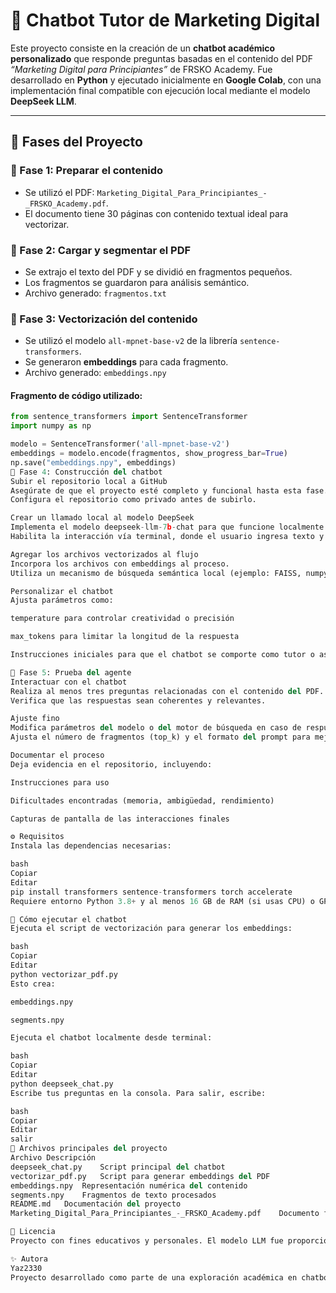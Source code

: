 # 🤖 Chatbot Tutor de Marketing Digital

Este proyecto consiste en la creación de un **chatbot académico personalizado** que responde preguntas basadas en el contenido del PDF _“Marketing Digital para Principiantes”_ de FRSKO Academy. Fue desarrollado en **Python** y ejecutado inicialmente en **Google Colab**, con una implementación final compatible con ejecución local mediante el modelo **DeepSeek LLM**.

---

## 🧩 Fases del Proyecto

### 📁 Fase 1: Preparar el contenido
- Se utilizó el PDF: `Marketing_Digital_Para_Principiantes_-_FRSKO_Academy.pdf`.
- El documento tiene 30 páginas con contenido textual ideal para vectorizar.

### 📄 Fase 2: Cargar y segmentar el PDF
- Se extrajo el texto del PDF y se dividió en fragmentos pequeños.
- Los fragmentos se guardaron para análisis semántico.
- Archivo generado: `fragmentos.txt`

### 🧠 Fase 3: Vectorización del contenido
- Se utilizó el modelo `all-mpnet-base-v2` de la librería `sentence-transformers`.
- Se generaron **embeddings** para cada fragmento.
- Archivo generado: `embeddings.npy`

#### Fragmento de código utilizado:

```python
from sentence_transformers import SentenceTransformer
import numpy as np

modelo = SentenceTransformer('all-mpnet-base-v2')
embeddings = modelo.encode(fragmentos, show_progress_bar=True)
np.save("embeddings.npy", embeddings)
🤖 Fase 4: Construcción del chatbot
Subir el repositorio local a GitHub
Asegúrate de que el proyecto esté completo y funcional hasta esta fase.
Configura el repositorio como privado antes de subirlo.

Crear un llamado local al modelo DeepSeek
Implementa el modelo deepseek-llm-7b-chat para que funcione localmente desde un script.
Habilita la interacción vía terminal, donde el usuario ingresa texto y recibe respuestas.

Agregar los archivos vectorizados al flujo
Incorpora los archivos con embeddings al proceso.
Utiliza un mecanismo de búsqueda semántica local (ejemplo: FAISS, numpy) para conectar preguntas con fragmentos relevantes del PDF.

Personalizar el chatbot
Ajusta parámetros como:

temperature para controlar creatividad o precisión

max_tokens para limitar la longitud de la respuesta

Instrucciones iniciales para que el chatbot se comporte como tutor o asistente académico

🧪 Fase 5: Prueba del agente
Interactuar con el chatbot
Realiza al menos tres preguntas relacionadas con el contenido del PDF.
Verifica que las respuestas sean coherentes y relevantes.

Ajuste fino
Modifica parámetros del modelo o del motor de búsqueda en caso de respuestas imprecisas.
Ajusta el número de fragmentos (top_k) y el formato del prompt para mejorar la interacción.

Documentar el proceso
Deja evidencia en el repositorio, incluyendo:

Instrucciones para uso

Dificultades encontradas (memoria, ambigüedad, rendimiento)

Capturas de pantalla de las interacciones finales

⚙️ Requisitos
Instala las dependencias necesarias:

bash
Copiar
Editar
pip install transformers sentence-transformers torch accelerate
Requiere entorno Python 3.8+ y al menos 16 GB de RAM (si usas CPU) o GPU compatible para eficiencia.

🧪 Cómo ejecutar el chatbot
Ejecuta el script de vectorización para generar los embeddings:

bash
Copiar
Editar
python vectorizar_pdf.py
Esto crea:

embeddings.npy

segments.npy

Ejecuta el chatbot localmente desde terminal:

bash
Copiar
Editar
python deepseek_chat.py
Escribe tus preguntas en la consola. Para salir, escribe:

bash
Copiar
Editar
salir
📁 Archivos principales del proyecto
Archivo	Descripción
deepseek_chat.py	Script principal del chatbot
vectorizar_pdf.py	Script para generar embeddings del PDF
embeddings.npy	Representación numérica del contenido
segments.npy	Fragmentos de texto procesados
README.md	Documentación del proyecto
Marketing_Digital_Para_Principiantes_-_FRSKO_Academy.pdf	Documento fuente

📝 Licencia
Proyecto con fines educativos y personales. El modelo LLM fue proporcionado por DeepSeek AI.

✨ Autora
Yaz2330
Proyecto desarrollado como parte de una exploración académica en chatbots personalizados con enfoque en educación digital.

